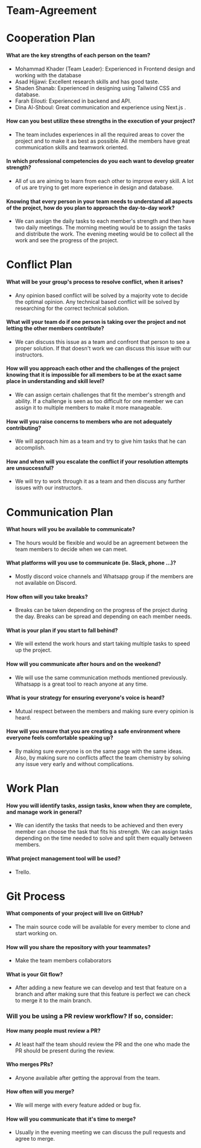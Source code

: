 # Team-Agreement

# Cooperation Plan

#### What are the key strengths of each person on the team?
- Mohammad Khader (Team Leader): Experienced in Frontend design and working with the database
- Asad Hijjawi: Excellent research skills and has good taste.
- Shaden Shanab: Experienced in designing using Tailwind CSS and database.
- Farah Eilouti: Experienced in backend and API.
- Dina Al-Shboul: Great communication and experience using Next.js .


#### How can you best utilize these strengths in the execution of your project?
- The team includes experiences in all the required areas to cover the project and to make it as best as possible. All the members have great communication skills and teamwork oriented.

#### In which professional competencies do you each want to develop greater strength?
- All of us are aiming to learn from each other to improve every skill. A lot of us are trying to get more experience in design and database.

#### Knowing that every person in your team needs to understand all aspects of the project, how do you plan to approach the day-to-day work?
- We can assign the daily tasks to each member's strength and then have two daily meetings. The morning meeting would be to assign the tasks and distribute the work. The evening meeting would be to collect all the work and see the progress of the project.

# Conflict Plan
#### What will be your group's process to resolve conflict, when it arises?
- Any opinion based conflict will be solved by a majority vote to decide the optimal opinion. Any technical based conflict will be solved by researching for the correct technical solution.

#### What will your team do if one person is taking over the project and not letting the other members contribute?
- We can discuss this issue as a team and confront that person to see a proper solution. If that doesn't work we can discuss this issue with our instructors.

#### How will you approach each other and the challenges of the project knowing that it is impossible for all members to be at the exact same place in understanding and skill level?
- We can assign certain challenges that fit the member's strength and ability. If a challenge is seen as too difficult for one member we can assign it to multiple members to make it more manageable.

#### How will you raise concerns to members who are not adequately contributing?
- We will approach him as a team and try to give him tasks that he can accomplish.

#### How and when will you escalate the conflict if your resolution attempts are unsuccessful?
- We will try to work through it as a team and then discuss any further issues with our instructors.

# Communication Plan
#### What hours will you be available to communicate?
- The hours would be flexible and would be an agreement between the team members to decide when we can meet.
#### What platforms will you use to communicate (ie. Slack, phone ...)?
- Mostly discord voice channels and Whatsapp group if the members are not available on Discord.
#### How often will you take breaks?
- Breaks can be taken depending on the progress of the project during the day. Breaks can be spread and depending on each member needs.
#### What is your plan if you start to fall behind?
- We will extend the work hours and start taking multiple tasks to speed up the project.
#### How will you communicate after hours and on the weekend?
- We will use the same communication methods mentioned previously. Whatsapp is a great tool to reach anyone at any time.
#### What is your strategy for ensuring everyone's voice is heard?
- Mutual respect between the members and making sure every opinion is heard.
#### How will you ensure that you are creating a safe environment where everyone feels comfortable speaking up?
- By making sure everyone is on the same page with the same ideas. Also, by making sure no conflicts affect the team chemistry by solving any issue very early and without complications.

# Work Plan
#### How you will identify tasks, assign tasks, know when they are complete, and manage work in general?
- We can identify the tasks that needs to be achieved and then every member can choose the task that fits his strength. We can assign tasks depending on the time needed to solve and split them equally between members.
#### What project management tool will be used?
- Trello.

# Git Process
#### What components of your project will live on GitHub?
- The main source code will be available for every member to clone and start working on.
#### How will you share the repository with your teammates?
- Make the team members collaborators
#### What is your Git flow?
- After adding a new feature we can develop and test that feature on a branch and after making sure that this feature is perfect we can check to merge it to the main branch.
### Will you be using a PR review workflow? If so, consider:
#### How many people must review a PR?
- At least half the team should review the PR and the one who made the PR should be present during the review.
#### Who merges PRs?
- Anyone available after getting the approval from the team.
#### How often will you merge?
- We will merge with every feature added or bug fix.
#### How will you communicate that it's time to merge?
- Usually in the evening meeting we can discuss the pull requests and agree to merge.



